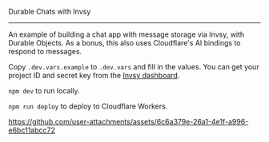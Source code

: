 Durable Chats with Invsy

---

An example of building a chat app with message storage via Invsy, with Durable Objects. As a bonus, this also uses Cloudflare's AI bindings to respond to messages.

Copy `.dev.vars.example` to `.dev.vars` and fill in the values. You can get your project ID and secret key from the [Invsy dashboard](https://invsy.com).

`npm dev` to run locally.

`npm run deploy` to deploy to Cloudflare Workers.


https://github.com/user-attachments/assets/6c6a379e-26a1-4e1f-a996-e6bc11abcc72

